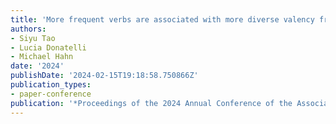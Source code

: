 ```yaml
---
title: 'More frequent verbs are associated with more diverse valency frames: Efficient language design at the lexicon-grammar interface'
authors:
- Siyu Tao
- Lucia Donatelli
- Michael Hahn
date: '2024'
publishDate: '2024-02-15T19:18:58.750866Z'
publication_types:
- paper-conference
publication: '*Proceedings of the 2024 Annual Conference of the Association for Computational Linguistics.*'
---
```

